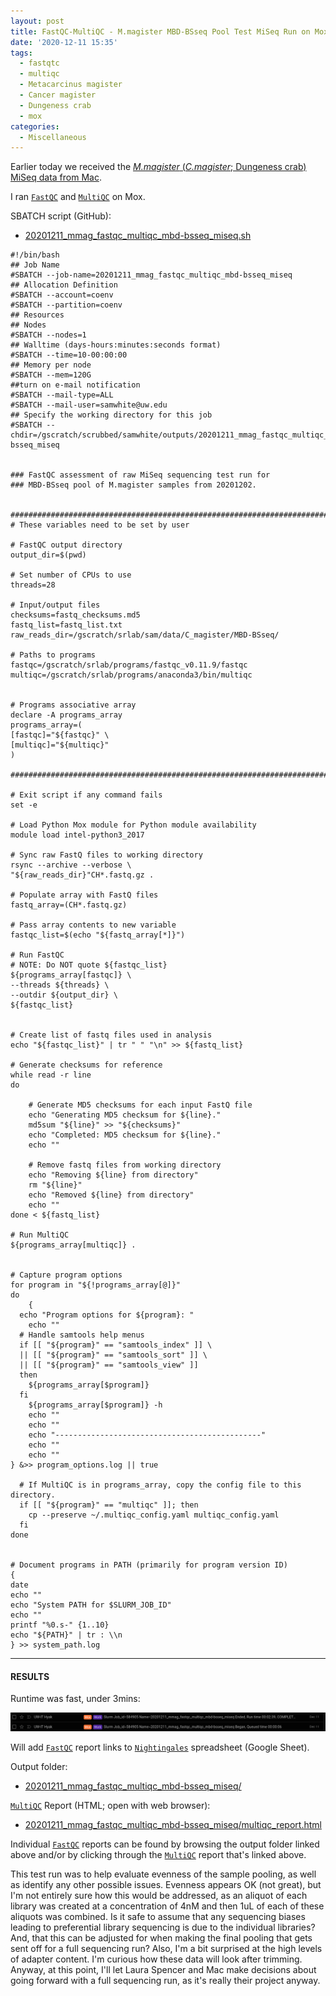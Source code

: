 ```yaml
---
layout: post
title: FastQC-MultiQC - M.magister MBD-BSseq Pool Test MiSeq Run on Mox
date: '2020-12-11 15:35'
tags:
  - fastqtc
  - multiqc
  - Metacarcinus magister
  - Cancer magister
  - Dungeness crab
  - mox
categories:
  - Miscellaneous
---
```

Earlier today we received the [_M.magister_ (_C.magister_; Dungeness crab) MiSeq data from Mac](https://robertslab.github.io/sams-notebook/2020/12/11/Data-Received-M.magister-MBD-BSseq-Pool-Test-MiSeq-Run.html).

I ran [`FastQC`](https://www.bioinformatics.babraham.ac.uk/projects/fastqc/) and [`MultiQC`](https://multiqc.info/) on Mox.

SBATCH script (GitHub):

- [20201211_mmag_fastqc_multiqc_mbd-bsseq_miseq.sh](https://github.com/RobertsLab/sams-notebook/blob/master/sbatch_scripts/20201211_mmag_fastqc_multiqc_mbd-bsseq_miseq.sh)

```shell
#!/bin/bash
## Job Name
#SBATCH --job-name=20201211_mmag_fastqc_multiqc_mbd-bsseq_miseq
## Allocation Definition
#SBATCH --account=coenv
#SBATCH --partition=coenv
## Resources
## Nodes
#SBATCH --nodes=1
## Walltime (days-hours:minutes:seconds format)
#SBATCH --time=10-00:00:00
## Memory per node
#SBATCH --mem=120G
##turn on e-mail notification
#SBATCH --mail-type=ALL
#SBATCH --mail-user=samwhite@uw.edu
## Specify the working directory for this job
#SBATCH --chdir=/gscratch/scrubbed/samwhite/outputs/20201211_mmag_fastqc_multiqc_mbd-bsseq_miseq


### FastQC assessment of raw MiSeq sequencing test run for
### MBD-BSseq pool of M.magister samples from 20201202.


###################################################################################
# These variables need to be set by user

# FastQC output directory
output_dir=$(pwd)

# Set number of CPUs to use
threads=28

# Input/output files
checksums=fastq_checksums.md5
fastq_list=fastq_list.txt
raw_reads_dir=/gscratch/srlab/sam/data/C_magister/MBD-BSseq/

# Paths to programs
fastqc=/gscratch/srlab/programs/fastqc_v0.11.9/fastqc
multiqc=/gscratch/srlab/programs/anaconda3/bin/multiqc


# Programs associative array
declare -A programs_array
programs_array=(
[fastqc]="${fastqc}" \
[multiqc]="${multiqc}"
)

###################################################################################

# Exit script if any command fails
set -e

# Load Python Mox module for Python module availability
module load intel-python3_2017

# Sync raw FastQ files to working directory
rsync --archive --verbose \
"${raw_reads_dir}"CH*.fastq.gz .

# Populate array with FastQ files
fastq_array=(CH*.fastq.gz)

# Pass array contents to new variable
fastqc_list=$(echo "${fastq_array[*]}")

# Run FastQC
# NOTE: Do NOT quote ${fastqc_list}
${programs_array[fastqc]} \
--threads ${threads} \
--outdir ${output_dir} \
${fastqc_list}


# Create list of fastq files used in analysis
echo "${fastqc_list}" | tr " " "\n" >> ${fastq_list}

# Generate checksums for reference
while read -r line
do

	# Generate MD5 checksums for each input FastQ file
	echo "Generating MD5 checksum for ${line}."
	md5sum "${line}" >> "${checksums}"
	echo "Completed: MD5 checksum for ${line}."
	echo ""

	# Remove fastq files from working directory
	echo "Removing ${line} from directory"
	rm "${line}"
	echo "Removed ${line} from directory"
	echo ""
done < ${fastq_list}

# Run MultiQC
${programs_array[multiqc]} .


# Capture program options
for program in "${!programs_array[@]}"
do
	{
  echo "Program options for ${program}: "
	echo ""
  # Handle samtools help menus
  if [[ "${program}" == "samtools_index" ]] \
  || [[ "${program}" == "samtools_sort" ]] \
  || [[ "${program}" == "samtools_view" ]]
  then
    ${programs_array[$program]}
  fi
	${programs_array[$program]} -h
	echo ""
	echo ""
	echo "----------------------------------------------"
	echo ""
	echo ""
} &>> program_options.log || true

  # If MultiQC is in programs_array, copy the config file to this directory.
  if [[ "${program}" == "multiqc" ]]; then
  	cp --preserve ~/.multiqc_config.yaml multiqc_config.yaml
  fi
done


# Document programs in PATH (primarily for program version ID)
{
date
echo ""
echo "System PATH for $SLURM_JOB_ID"
echo ""
printf "%0.s-" {1..10}
echo "${PATH}" | tr : \\n
} >> system_path.log
```

---

#### RESULTS

Runtime was fast, under 3mins:

![Cumulative runtime for FastQC and MultiQC on C.magister MiSeq data](https://github.com/RobertsLab/sams-notebook/blob/master/images/screencaps/20201211_mmag_fastqc_multiqc_mbd-bsseq_miseq_runtime.png?raw=true)

Will add [`FastQC`](https://www.bioinformatics.babraham.ac.uk/projects/fastqc/) report links to [`Nightingales`](https://b.link/nightingales) spreadsheet (Google Sheet).

Output folder:

- [20201211_mmag_fastqc_multiqc_mbd-bsseq_miseq/](https://gannet.fish.washington.edu/Atumefaciens/20201211_mmag_fastqc_multiqc_mbd-bsseq_miseq/)

[`MultiQC`](https://multiqc.info/) Report (HTML; open with web browser):

- [20201211_mmag_fastqc_multiqc_mbd-bsseq_miseq/multiqc_report.html](https://gannet.fish.washington.edu/Atumefaciens/20201211_mmag_fastqc_multiqc_mbd-bsseq_miseq/multiqc_report.html)

Individual [`FastQC`](https://www.bioinformatics.babraham.ac.uk/projects/fastqc/) reports can be found by browsing the output folder linked above and/or by clicking through the [`MultiQC`](https://multiqc.info/) report that's linked above.

This test run was to help evaluate evenness of the sample pooling, as well as identify any other possible issues. Evenness appears OK (not great), but I'm not entirely sure how this would be addressed, as an aliquot of each library was created at a concentration of 4nM and then 1uL of each of these aliquots was combined. Is it safe to assume that any sequencing biases leading to preferential library sequencing is due to the individual libraries? And, that this can be adjusted for when making the final pooling that gets sent off for a full sequencing run? Also, I'm a bit surprised at the high levels of adapter content. I'm curious how these data will look after trimming. Anyway, at this point, I'll let Laura Spencer and Mac make decisions about going forward with a full sequencing run, as it's really their project anyway.
